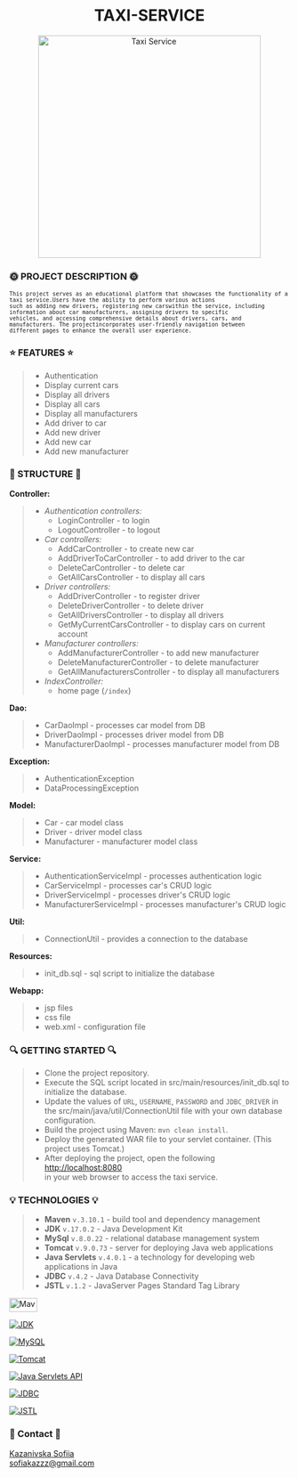 <h1 align="center"> TAXI-SERVICE</h1>
 
 <p align="center">
  <img src="https://github.com/SofiiaKazanivska/TAXI-SERVICE/blob/main/taxi_service.jpg" alt="Taxi Service" width="400">
</p>

### 🌞 PROJECT DESCRIPTION 🌞

<sub>   
	
	This project serves as an educational platform that showcases the functionality of a taxi service.Users have the ability to perform various actions
	such as adding new drivers, registering new carswithin the service, including information about car manufacturers, assigning drivers to specific
	vehicles, and accessing comprehensive details about drivers, cars, and manufacturers. The projectincorporates user-friendly navigation between 
	different pages to enhance the overall user experience.
	
 </sub>
 

### ⭐️ FEATURES ⭐️
> - Authentication
> - Display current cars
> - Display all drivers
> - Display all cars
> - Display all manufacturers
> - Add driver to car
> - Add new driver
> - Add new car
> - Add new manufacturer


### 🚀 STRUCTURE 🚀

__Controller:__

  > - *Authentication controllers:*
  >   - LoginController - to login
  >   - LogoutController - to logout
  > - *Car controllers:*
  >   - AddCarController - to create new car 
  >   - AddDriverToCarController - to add driver to the car
  >    - DeleteCarController - to delete car
  >    - GetAllCarsController - to display all cars
  > - *Driver controllers:*
  >    - AddDriverController - to register driver
  >    - DeleteDriverController - to delete driver
  >    - GetAllDriversController - to display all drivers
  >    - GetMyCurrentCarsController - to display cars on current account
  > - *Manufacturer controllers:*
  >    - AddManufacturerController - to add new manufacturer
  >    - DeleteManufacturerController - to delete manufacturer
  >    - GetAllManufacturersController - to display all manufacturers
  > - *IndexController:*
  >    - home page (`/index`)
    
__Dao:__
  > - CarDaoImpl - processes car model from DB
  > - DriverDaoImpl - processes driver model from DB
  > - ManufacturerDaoImpl - processes manufacturer model from DB

__Exception:__
 >  - AuthenticationException 
 >  - DataProcessingException

__Model:__
  > - Car - car model class
  > - Driver - driver model class
  > - Manufacturer - manufacturer model class
   
__Service:__
  > - AuthenticationServiceImpl - processes authentication logic
  > - CarServiceImpl - processes car's CRUD logic
  > - DriverServiceImpl - processes driver's CRUD logic
  > - ManufacturerServiceImpl - processes manufacturer's CRUD logic

__Util:__
  > - ConnectionUtil - provides a connection to the database

__Resources:__
  > - init_db.sql - sql script to initialize the database

__Webapp:__
  > - jsp files
  > - css file 
  > - web.xml - configuration file

### 🔍 GETTING STARTED 🔍
> - Clone the project repository.
> - Execute the SQL script located in src/main/resources/init_db.sql to initialize the database.
> - Update the values of `URL`, `USERNAME`, `PASSWORD` and `JDBC_DRIVER` in the src/main/java/util/ConnectionUtil file with your own database configuration.
> - Build the project using Maven: `mvn clean install`.
> - Deploy the generated WAR file to your servlet container. (This project uses Tomcat.)
> - After deploying the project, open the following 
[http://localhost:8080](http://localhost:8080) <br> in your web browser to access the taxi service.



### 💡 TECHNOLOGIES 💡
> - **Maven** `v.3.10.1` - build tool and dependency management
> - **JDK** `v.17.0.2` - Java Development Kit
> - **MySql** `v.8.0.22` - relational database management system
> - **Tomcat** `v.9.0.73` - server for deploying Java web applications
> - **Java Servlets** `v.4.0.1` - a technology for developing web applications in Java
> - **JDBC** `v.4.2` - Java Database Connectivity
> - **JSTL** `v.1.2` - JavaServer Pages Standard Tag Library


 <a href="https://mvnrepository.com/artifact/org.apache.maven.plugins/maven-compiler-plugin/3.10.1">
    <img src="https://maven.apache.org/images/maven-logo-black-on-white.png" alt="Maven" width="50" height="25">
</a>


  [![JDK](https://img.shields.io/badge/JDK-v.17.0.2-orange)](https://www.oracle.com/java/technologies/javase-jdk17-downloads.html)


   [![MySQL](https://img.shields.io/badge/MySQL-v.8.0.22-blue)](https://dev.mysql.com/downloads/mysql/8.0.22.html)


   [![Tomcat](https://img.shields.io/badge/Tomcat-v.9.0.73-yellowgreen)](https://tomcat.apache.org/download-90.cgi)


   [![Java Servlets API](https://img.shields.io/badge/Java%20Servlets%20API-v.4.0.1-blueviolet)](https://mvnrepository.com/artifact/javax.servlet/javax.servlet-api/4.0.1)

   [![JDBC](https://img.shields.io/badge/JDBC-v.4.2-lightgrey)](https://mvnrepository.com/artifact/org.apache.maven.plugins/maven-compiler-plugin/3.10.1)

   [![JSTL](https://img.shields.io/badge/JSTL-v.1.2-yellow)](https://mvnrepository.com/artifact/javax.servlet/jstl/1.2)


### 💬 Contact 💬
	
[Kazanivska Sofiia](https://www.linkedin.com/in/sofiia-kazanivska-40a413232/) <br>
sofiakazzz@gmail.com
